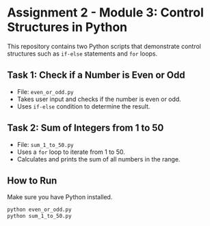 # Assignment 2 - Module 3: Control Structures in Python

This repository contains two Python scripts that demonstrate control structures such as `if-else` statements and `for` loops.

## Task 1: Check if a Number is Even or Odd

- File: `even_or_odd.py`
- Takes user input and checks if the number is even or odd.
- Uses `if-else` condition to determine the result.

## Task 2: Sum of Integers from 1 to 50

- File: `sum_1_to_50.py`
- Uses a `for` loop to iterate from 1 to 50.
- Calculates and prints the sum of all numbers in the range.

## How to Run

Make sure you have Python installed.

```bash
python even_or_odd.py
python sum_1_to_50.py

